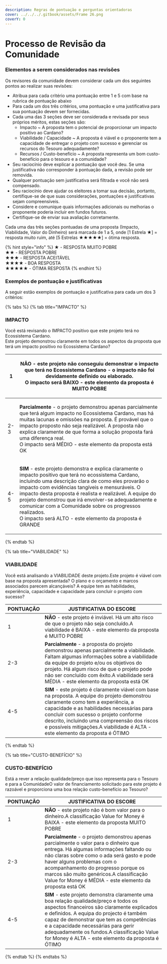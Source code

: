 ```yaml
---
description: Regras de pontuação e perguntas orientadoras
cover: ../../../.gitbook/assets/Frame 26.png
coverY: 0
---
```


# Processo de Revisão da Comunidade

### Elementos a serem considerados nas revisões <a href="#elements-to-consider-in-reviews" id="elements-to-consider-in-reviews"></a>

Os revisores da comunidade devem considerar cada um dos seguintes pontos ao realizar suas revisões:

* Atribua para cada critério uma pontuação entre 1 e 5 com base na rubrica de pontuação abaixo
* Para cada um dos três critérios, uma pontuação e uma justificativa para sua pontuação devem ser fornecidas.
* Cada uma das 3 seções deve ser considerada e revisada por seus próprios méritos, estas seções são:
  * Impacto \~ A proposta tem o potencial de proporcionar um impacto positivo ao Cardano?
  * Viabilidade / Capacidade \~ A proposta é viável e o proponente tem a capacidade de entregar o projeto com sucesso e gerenciar os recursos do Tesouro adequadamente?
  * Recursos / Custo-benefício \~ A proposta representa um bom custo-benefício para o tesouro e a comunidade?
* Seu raciocínio deve explicar a pontuação que você deu. Se uma justificativa não corresponder à pontuação dada, a revisão pode ser removida.
* Qualquer pontuação sem justificativa será filtrada e você não será compensado.
* Seu raciocínio deve ajudar os eleitores a tomar sua decisão, portanto, certifique-se de que suas considerações, pontuações e justificativas sejam compreensíveis.
* Considere e comunique quais informações adicionais ou melhorias o proponente poderia incluir em fundos futuros.
* Certifique-se de enviar sua avaliação corretamente.

Cada uma das três seções pontuadas de uma proposta (Impacto, Viabilidade, Valor do Dinheiro) será marcada de 1 a 5, onde \[1 Estrela ★] = resposta muito ruim, até \[5 Estrelas ★★★★★] = ótima resposta.

{% hint style="info" %}
★ - RESPOSTA MUITO POBRE\
★★ - RESPOSTA POBRE\
★★★ - RESPOSTA ACEITÁVEL\
★★★★ - BOA RESPOSTA\
★★★★★ - ÓTIMA RESPOSTA​
{% endhint %}

### Exemplos de pontuação e justificativas  <a href="#examples-of-scoring-and-rationales" id="examples-of-scoring-and-rationales"></a>

A seguir estão exemplos de pontuação e justificativa para cada um dos 3 critérios:

{% tabs %}
{% tab title="IMPACTO" %}
### IMPACTO <a href="#impact-1" id="impact-1"></a>

Você está revisando o IMPACTO positivo que este projeto terá no Ecossistema Cardano.\
Este projeto demonstrou claramente em todos os aspectos da proposta que terá um impacto positivo no Ecossistema Cardano?

| 1   | <p><strong>NÃO</strong> - este projeto não conseguiu demonstrar o impacto que terá no Ecossistema Cardano - o impacto não foi devidamente definido ou elaborado.<br>O impacto será BAIXO - este elemento da proposta é MUITO POBRE</p>                                                                                                                                                                                                                                          |
| --- | ------------------------------------------------------------------------------------------------------------------------------------------------------------------------------------------------------------------------------------------------------------------------------------------------------------------------------------------------------------------------------------------------------------------------------------------------------------------------------- |
| 2-3 | <p><strong>Parcialmente</strong> - o projeto demonstrou apenas parcialmente que terá algum impacto no Ecossistema Cardano, mas há muitas lacunas e omissões na proposta. É provável que o impacto proposto não seja realizável. A proposta não explica claramente de que forma a solução proposta fará uma diferença real.<br>O impacto será MÉDIO - este elemento da proposta está OK</p>                                                                                      |
| 4-5 | <p><strong>SIM</strong> - este projeto demonstra e explica claramente o impacto positivo que terá no ecossistema Cardano, incluindo uma descrição clara de como eles provarão o impacto com evidências tangíveis e mensuráveis. O impacto desta proposta é realista e realizável. A equipe do projeto demonstrou que irá envolver-se adequadamente e comunicar com a Comunidade sobre os progressos realizados.<br>O impacto será ALTO - este elemento da proposta é GRANDE</p> |
{% endtab %}

{% tab title="VIABILIDADE" %}
### VIABILIDADE <a href="#feasibility-1" id="feasibility-1"></a>

Você está analisando a VIABILIDADE deste projeto.Este projeto é viável com base na proposta apresentada? O plano e o orçamento e marcos associados parecem alcançáveis? A equipe tem as habilidades, experiência, capacidade e capacidade para concluir o projeto com sucesso?

| PONTUAÇÃO | JUSTIFICATIVA DO ESCORE                                                                                                                                                                                                                                                                                                                                  |
| --------- | -------------------------------------------------------------------------------------------------------------------------------------------------------------------------------------------------------------------------------------------------------------------------------------------------------------------------------------------------------- |
| 1         | **NÃO** - este projeto é inviável. Há um alto risco de que o projeto não seja concluído.A viabilidade é BAIXA - este elemento da proposta é MUITO POBRE                                                                                                                                                                                                  |
| 2-3       | **Parcialmente** - a proposta do projeto demonstrou apenas parcialmente a viabilidade. Faltam algumas informações sobre a viabilidade da equipe do projeto e/ou os objetivos do projeto. Há algum risco de que o projeto pode não ser concluído com êxito.A viabilidade será MÉDIA - este elemento da proposta está OK                                   |
| 4-5       | **SIM** - este projeto é claramente viável com base na proposta. A equipe do projeto demonstrou claramente como tem a experiência, a capacidade e as habilidades necessárias para concluir com sucesso o projeto conforme descrito, incluindo uma compreensão dos riscos e possíveis mitigações.A viabilidade é ALTA - este elemento da proposta é ÓTIMO |
{% endtab %}

{% tab title="CUSTO-BENEFÍCIO" %}
### CUSTO-BENEFÍCIO <a href="#value-for-money-1" id="value-for-money-1"></a>

Está a rever a relação qualidade/preço que isso representa para o Tesouro e para a ComunidadeO valor de financiamento solicitado para este projeto é razoável e proporciona uma boa relação custo-benefício ao Tesouro?

| PONTUAÇÃO | JUSTIFICATIVA DO ESCORE                                                                                                                                                                                                                                                                                                                                               |
| --------- | --------------------------------------------------------------------------------------------------------------------------------------------------------------------------------------------------------------------------------------------------------------------------------------------------------------------------------------------------------------------- |
| 1         | **NÃO** - este projeto não é bom valor para o dinheiro.A classificação Value for Money é BAIXA - este elemento da proposta MUITO POBRE                                                                                                                                                                                                                                |
| 2-3       | **Parcialmente** - o projeto demonstrou apenas parcialmente o valor para o dinheiro que entrega. Há algumas informações faltando ou não claras sobre como o ada será gasto e pode haver alguns problemas com o acompanhamento do progresso porque os marcos são muito genéricos.A classificação Value for Money é MÉDIA - este elemento da proposta está OK           |
| 4-5       | **SIM** - este projeto demonstra claramente uma boa relação qualidade/preço e todos os aspectos financeiros são claramente explicados e definidos. A equipa do projecto é também capaz de demonstrar que tem as competências e a capacidade necessárias para gerir adequadamente os fundos.A classificação Value for Money é ALTA - este elemento da proposta é ÓTIMO |
{% endtab %}
{% endtabs %}
